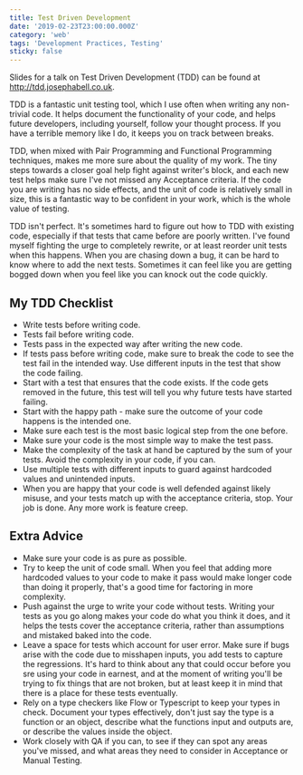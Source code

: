 ```yaml
---
title: Test Driven Development
date: '2019-02-23T23:00:00.000Z'
category: 'web'
tags: 'Development Practices, Testing'
sticky: false
---
```


Slides for a talk on Test Driven Development (TDD) can be found at <http://tdd.josephabell.co.uk>.

TDD is a fantastic unit testing tool, which I use often when writing any non-trivial code. It helps document the functionality of your code, and helps future developers, including yourself, follow your thought process. If you have a terrible memory like I do, it keeps you on track between breaks.

TDD, when mixed with Pair Programming and Functional Programming techniques, makes me more sure about the quality of my work. The tiny steps towards a closer goal help fight against writer's block, and each new test helps make sure I've not missed any Acceptance criteria. If the code you are writing has no side effects, and the unit of code is relatively small in size, this is a fantastic way to be confident in your work, which is the whole value of testing.

TDD isn't perfect. It's sometimes hard to figure out how to TDD with existing code, especially if that tests that came before are poorly written. I've found myself fighting the urge to completely rewrite, or at least reorder unit tests when this happens. When you are chasing down a bug, it can be hard to know where to add the next tests. Sometimes it can feel like you are getting bogged down when you feel like you can knock out the code quickly.

## My TDD Checklist

- Write tests before writing code.
- Tests fail before writing code.
- Tests pass in the expected way after writing the new code.
- If tests pass before writing code, make sure to break the code to see the test fail in the intended way. Use different inputs in the test that show the code failing.
- Start with a test that ensures that the code exists. If the code gets removed in the future, this test will tell you why future tests have started failing.
- Start with the happy path - make sure the outcome of your code happens is the intended one.
- Make sure each test is the most basic logical step from the one before.
- Make sure your code is the most simple way to make the test pass.
- Make the complexity of the task at hand be captured by the sum of your tests. Avoid the complexity in your code, if you can.
- Use multiple tests with different inputs to guard against hardcoded values and unintended inputs.
- When you are happy that your code is well defended against likely misuse, and your tests match up with the acceptance criteria, stop. Your job is done. Any more work is feature creep.

## Extra Advice

- Make sure your code is as pure as possible.
- Try to keep the unit of code small. When you feel that adding more hardcoded values to your code to make it pass would make longer code than doing it properly, that's a good time for factoring in more complexity.
- Push against the urge to write your code without tests. Writing your tests as you go along makes your code do what you think it does, and it helps the tests cover the acceptance criteria, rather than assumptions and mistaked baked into the code.
- Leave a space for tests which account for user error. Make sure if bugs arise with the code due to misshapen inputs, you add tests to capture the regressions. It's hard to think about any that could occur before you sre using your code in earnest, and at the moment of writing you'll be trying to fix things that are not broken, but at least keep it in mind that there is a place for these tests eventually.
- Rely on a type checkers like Flow or Typescript to keep your types in check. Document your types effectively, don't just say the type is a function or an object, describe what the functions input and outputs are, or describe the values inside the object.
- Work closely with QA if you can, to see if they can spot any areas you've missed, and what areas they need to consider in Acceptance or Manual Testing.
